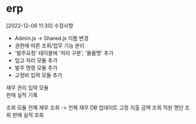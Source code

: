 # erp

[2022-12-06 11:30] 수정사항
- Admin.js -> Shared.js 이름 변경
- 권한에 따른 조회/업무 기능 분리
- '발주요청' 테이블에 '처리 구분', '물품명' 추가
- 입고 처리 모듈 추가
- 발주 명령 모듈 추가
- 고정비 입력 모듈 추가


재무 관리
입력 모듈       
    판매 실적 기록

조회 모듈
    전체 재무 조회 -> 전체 재무 DB 업데이트
    고정 지출 금액 조회
    직원 명단 조회
    판매 실적 조회
